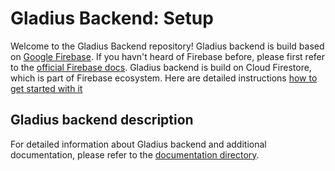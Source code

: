 # Gladius Backend: Setup  
Welcome to the Gladius Backend repository! 
Gladius backend is build based on [Google Firebase](https://firebase.google.com/).
If you havn't heard of Firebase before, please first refer to the [official Firebase docs](https://firebase.google.com/docs). 
Gladius backend is build on Cloud Firestore, which is part of Firebase ecosystem. Here are detailed instructions [how to get started with it](https://firebase.google.com/docs/firestore/quickstart)
## Gladius backend description
For detailed information about Gladius backend and additional documentation, please refer to the [documentation directory](./docs/README.md).
